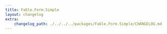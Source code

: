 ```yaml
---
title: Fable.Form.Simple
layout: changelog
extra:
    changelog_path: ./../../../packages/Fable.Form.Simple/CHANGELOG.md
---
```

